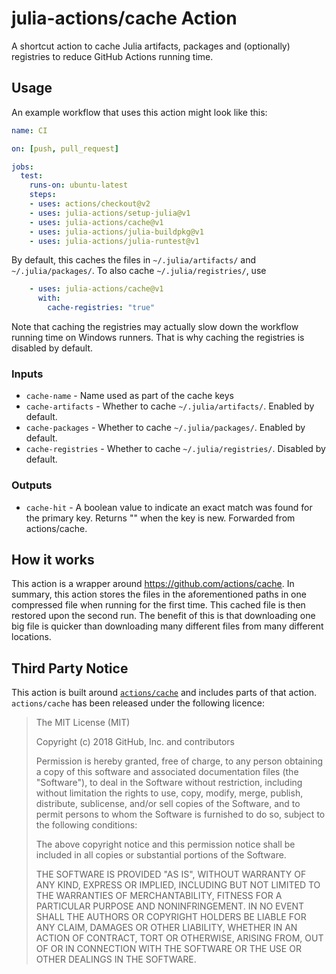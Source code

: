# julia-actions/cache Action

A shortcut action to cache Julia artifacts, packages and (optionally) registries to reduce GitHub Actions running time.

## Usage

An example workflow that uses this action might look like this:

```yaml
name: CI

on: [push, pull_request]

jobs:
  test:
    runs-on: ubuntu-latest
    steps:
    - uses: actions/checkout@v2
    - uses: julia-actions/setup-julia@v1
    - uses: julia-actions/cache@v1
    - uses: julia-actions/julia-buildpkg@v1
    - uses: julia-actions/julia-runtest@v1
```

By default, this caches the files in `~/.julia/artifacts/` and `~/.julia/packages/`.
To also cache `~/.julia/registries/`, use

```yaml
    - uses: julia-actions/cache@v1
      with:
        cache-registries: "true"
```

Note that caching the registries may actually slow down the workflow running time on Windows runners.
That is why caching the registries is disabled by default.

### Inputs

- `cache-name` - Name used as part of the cache keys
- `cache-artifacts` - Whether to cache `~/.julia/artifacts/`. Enabled by default.
- `cache-packages` - Whether to cache `~/.julia/packages/`. Enabled by default.
- `cache-registries` - Whether to cache `~/.julia/registries/`. Disabled by default.

### Outputs

- `cache-hit` - A boolean value to indicate an exact match was found for the primary key. Returns \"\" when the key is new. Forwarded from actions/cache.

## How it works

This action is a wrapper around <https://github.com/actions/cache>.
In summary, this action stores the files in the aforementioned paths in one compressed file when running for the first time.
This cached file is then restored upon the second run.
The benefit of this is that downloading one big file is quicker than downloading many different files from many different locations.

## Third Party Notice

This action is built around [`actions/cache`](https://github.com/actions/cache/) and includes parts of that action. `actions/cache` has been released under the following licence:

> The MIT License (MIT)
>
> Copyright (c) 2018 GitHub, Inc. and contributors
>
> Permission is hereby granted, free of charge, to any person obtaining a copy
> of this software and associated documentation files (the "Software"), to deal
> in the Software without restriction, including without limitation the rights
> to use, copy, modify, merge, publish, distribute, sublicense, and/or sell
> copies of the Software, and to permit persons to whom the Software is
> furnished to do so, subject to the following conditions:
>
> The above copyright notice and this permission notice shall be included in
> all copies or substantial portions of the Software.
>
> THE SOFTWARE IS PROVIDED "AS IS", WITHOUT WARRANTY OF ANY KIND, EXPRESS OR
> IMPLIED, INCLUDING BUT NOT LIMITED TO THE WARRANTIES OF MERCHANTABILITY,
> FITNESS FOR A PARTICULAR PURPOSE AND NONINFRINGEMENT. IN NO EVENT SHALL THE
> AUTHORS OR COPYRIGHT HOLDERS BE LIABLE FOR ANY CLAIM, DAMAGES OR OTHER
> LIABILITY, WHETHER IN AN ACTION OF CONTRACT, TORT OR OTHERWISE, ARISING FROM,
> OUT OF OR IN CONNECTION WITH THE SOFTWARE OR THE USE OR OTHER DEALINGS IN
> THE SOFTWARE.
